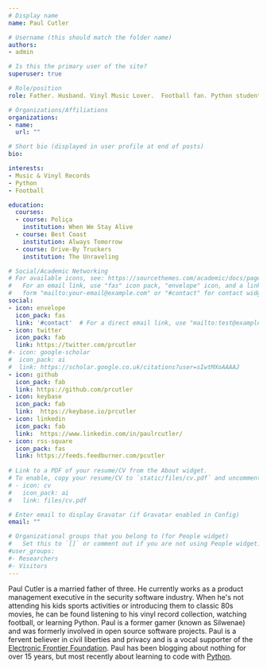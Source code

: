 ```yaml
---
# Display name
name: Paul Cutler

# Username (this should match the folder name)
authors:
- admin

# Is this the primary user of the site?
superuser: true

# Role/position
role: Father. Husband. Vinyl Music Lover.  Football fan. Python student. He / him.

# Organizations/Affiliations
organizations:
- name: 
  url: ""

# Short bio (displayed in user profile at end of posts)
bio: 

interests:
- Music & Vinyl Records
- Python
- Football

education:
  courses:
  - course: Poliça
    institution: When We Stay Alive
  - course: Best Coast
    institution: Always Tomorrow
  - course: Drive-By Truckers
    institution: The Unraveling

# Social/Academic Networking
# For available icons, see: https://sourcethemes.com/academic/docs/page-builder/#icons
#   For an email link, use "fas" icon pack, "envelope" icon, and a link in the
#   form "mailto:your-email@example.com" or "#contact" for contact widget.
social:
- icon: envelope
  icon_pack: fas
  link: '#contact'  # For a direct email link, use "mailto:test@example.org".
- icon: twitter
  icon_pack: fab
  link: https://twitter.com/prcutler
#- icon: google-scholar
#  icon_pack: ai
#  link: https://scholar.google.co.uk/citations?user=sIwtMXoAAAAJ
- icon: github
  icon_pack: fab
  link: https://github.com/prcutler
- icon: keybase
  icon_pack: fab
  link:  https://keybase.io/prcutler
- icon: linkedin
  icon_pack: fab
  link:  https://www.linkedin.com/in/paulrcutler/
- icon: rss-square
  icon_pack: fas
  link: https://feeds.feedburner.com/pcutler
    
# Link to a PDF of your resume/CV from the About widget.
# To enable, copy your resume/CV to `static/files/cv.pdf` and uncomment the lines below.
# - icon: cv
#   icon_pack: ai
#   link: files/cv.pdf

# Enter email to display Gravatar (if Gravatar enabled in Config)
email: ""

# Organizational groups that you belong to (for People widget)
#   Set this to `[]` or comment out if you are not using People widget.
#user_groups:
#- Researchers
#- Visitors
---
```


Paul Cutler is a married father of three.  He currently works as a product management executive in the security
software industry.  When he's not attending his kids sports activities or introducing them to classic 80s movies,
he can be found listening to his vinyl record collection, watching football, or learning Python.  Paul is a former
gamer (known as Silwenae) and was formerly involved in open source software projects.  Paul is a fervent believer
in civil liberties and privacy and is a vocal supporter of the [Electronic Frontier Foundation](https://eff.org).
Paul has been blogging about nothing for over 15 years, but most recently about learning to code with 
 [Python](https://www.python.org).
